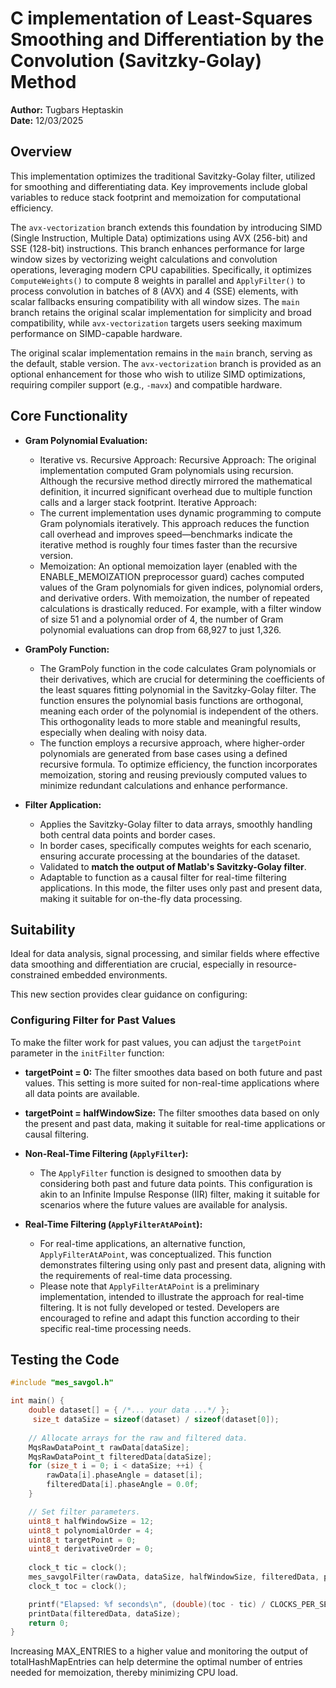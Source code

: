 # C implementation of Least-Squares Smoothing and Differentiation by the Convolution (Savitzky-Golay) Method

**Author:** Tugbars Heptaskin  
**Date:** 12/03/2025

## Overview
This implementation optimizes the traditional Savitzky-Golay filter, utilized for smoothing and differentiating data. Key improvements include global variables to reduce stack footprint and memoization for computational efficiency. 

The `avx-vectorization` branch extends this foundation by introducing SIMD (Single Instruction, Multiple Data) optimizations using AVX (256-bit) and SSE (128-bit) instructions. This branch enhances performance for large window sizes by vectorizing weight calculations and convolution operations, leveraging modern CPU capabilities. Specifically, it optimizes `ComputeWeights()` to compute 8 weights in parallel and `ApplyFilter()` to process convolution in batches of 8 (AVX) and 4 (SSE) elements, with scalar fallbacks ensuring compatibility with all window sizes. The `main` branch retains the original scalar implementation for simplicity and broad compatibility, while `avx-vectorization` targets users seeking maximum performance on SIMD-capable hardware.

The original scalar implementation remains in the `main` branch, serving as the default, stable version. The `avx-vectorization` branch is provided as an optional enhancement for those who wish to utilize SIMD optimizations, requiring compiler support (e.g., `-mavx`) and compatible hardware.

## Core Functionality

- **Gram Polynomial Evaluation:** 
  - Iterative vs. Recursive Approach:
  Recursive Approach:
  The original implementation computed Gram polynomials using recursion. Although the recursive method directly mirrored the mathematical definition, it incurred significant overhead due to multiple function calls and a larger stack footprint.
  Iterative Approach:
  - The current implementation uses dynamic programming to compute Gram polynomials iteratively. This approach reduces the function call overhead and improves speed—benchmarks indicate the iterative method is roughly four times faster than the recursive version.
  - Memoization:
  An optional memoization layer (enabled with the ENABLE_MEMOIZATION preprocessor guard) caches computed values of the Gram polynomials for given indices, polynomial orders, and derivative orders. With memoization, the number of repeated calculations is drastically reduced. For example, with a filter window of size 51 and a polynomial order of 4, the number of Gram polynomial evaluations can drop from 
  68,927 to just 1,326.

- **GramPoly Function:** 
  - The GramPoly function in the code calculates Gram polynomials or their derivatives, which are crucial for determining the coefficients of the least squares fitting polynomial in the Savitzky-Golay filter. The function ensures the polynomial basis functions are orthogonal, meaning each order of the polynomial is independent of the others. This orthogonality 
  leads to more stable and meaningful results, especially when dealing with noisy data.
  - The function employs a recursive approach, where higher-order polynomials are generated from base cases using a defined recursive formula. To optimize efficiency, the function incorporates memoization, storing and reusing previously computed values to minimize redundant calculations and enhance performance. 

- **Filter Application:**
  - Applies the Savitzky-Golay filter to data arrays, smoothly handling both central data points and border cases.
  - In border cases, specifically computes weights for each scenario, ensuring accurate processing at the boundaries of the dataset.
  - Validated to **match the output of Matlab's Savitzky-Golay filter**.
  - Adaptable to function as a causal filter for real-time filtering applications. In this mode, the filter uses only past and present data, making it suitable for on-the-fly data processing.

## Suitability
Ideal for data analysis, signal processing, and similar fields where effective data smoothing and differentiation are crucial, especially in resource-constrained embedded environments.

This new section provides clear guidance on configuring: 

### Configuring Filter for Past Values
To make the filter work for past values, you can adjust the `targetPoint` parameter in the `initFilter` function:

- **targetPoint = 0:** The filter smoothes data based on both future and past values. This setting is more suited for non-real-time applications where all data points are available.
- **targetPoint = halfWindowSize:** The filter smoothes data based on only the present and past data, making it suitable for real-time applications or causal filtering.

- **Non-Real-Time Filtering (`ApplyFilter`):**
  - The `ApplyFilter` function is designed to smoothen data by considering both past and future data points. This configuration is akin to an Infinite Impulse Response (IIR) filter, making it suitable for scenarios where the future values are available for analysis.
  
- **Real-Time Filtering (`ApplyFilterAtAPoint`):**
  - For real-time applications, an alternative function, `ApplyFilterAtAPoint`, was conceptualized. This function demonstrates filtering using only past and present data, aligning with the requirements of real-time data processing.
  - Please note that `ApplyFilterAtAPoint` is a preliminary implementation, intended to illustrate the approach for real-time filtering. It is not fully developed or tested. Developers are encouraged to refine and adapt this function according to their specific real-time processing needs.

## Testing the Code

```c
#include "mes_savgol.h"

int main() {
    double dataset[] = { /*... your data ...*/ };
     size_t dataSize = sizeof(dataset) / sizeof(dataset[0]);
    
    // Allocate arrays for the raw and filtered data.
    MqsRawDataPoint_t rawData[dataSize];
    MqsRawDataPoint_t filteredData[dataSize];
    for (size_t i = 0; i < dataSize; ++i) {
        rawData[i].phaseAngle = dataset[i];
        filteredData[i].phaseAngle = 0.0f;
    }

    // Set filter parameters.
    uint8_t halfWindowSize = 12;
    uint8_t polynomialOrder = 4;
    uint8_t targetPoint = 0;
    uint8_t derivativeOrder = 0;
  
    clock_t tic = clock();
    mes_savgolFilter(rawData, dataSize, halfWindowSize, filteredData, polynomialOrder, targetPoint, derivativeOrder);
    clock_t toc = clock();

    printf("Elapsed: %f seconds\n", (double)(toc - tic) / CLOCKS_PER_SEC);
    printData(filteredData, dataSize);
    return 0;
}

```
Increasing MAX_ENTRIES to a higher value and monitoring the output of totalHashMapEntries can help determine the optimal number of entries needed for memoization, thereby minimizing CPU load. 

